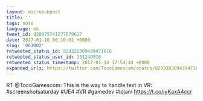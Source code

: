 ```yaml
---
layout: micropubpost
title: ''
tags: note
language: en
tweet_id: 820875741277679617
date: 2017-01-16 06:10:02 +0000
slug: '061002'
retweeted_status_id: 820328309439471616
retweeted_status_user_id: 131240916
retweeted_status_timestamp: 2017-01-14 17:54:44 +0000
expanded_urls: https://twitter.com/TocoGamescom/status/820328309439471616/photo/1,https://twitter.com/TocoGamescom/status/820328309439471616/photo/1
---
```

RT @TocoGamescom: This is the way to handle text in VR:
#screenshotsaturday #UE4 #VR #gamedev #ldjam https://t.co/iyKaxA4ccr
